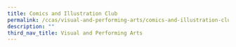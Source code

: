 ```yaml
---
title: Comics and Illustration Club
permalink: /ccas/visual-and-performing-arts/comics-and-illustration-club
description: ""
third_nav_title: Visual and Performing Arts
---
```

